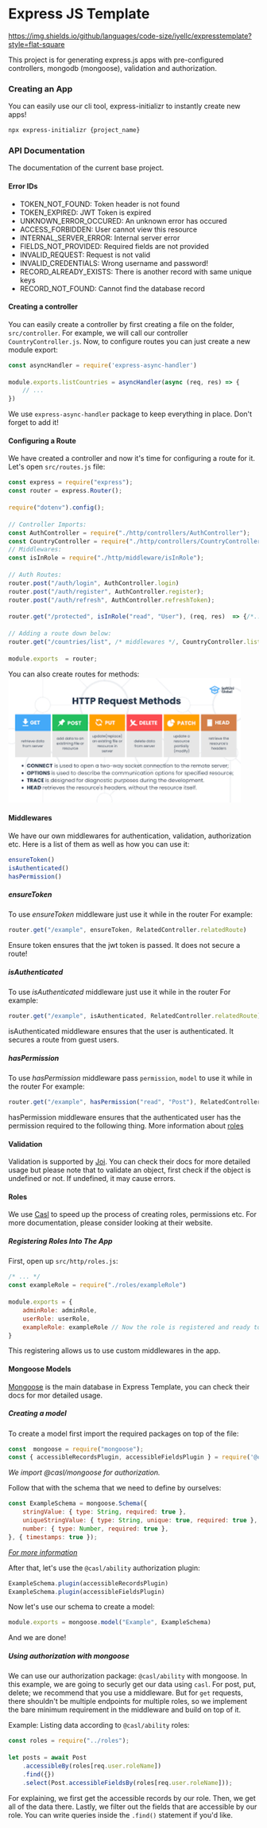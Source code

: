 
# Express JS Template
https://img.shields.io/github/languages/code-size/iyellc/expresstemplate?style=flat-square

This project is for generating express.js apps with pre-configured controllers, mongodb (mongoose), validation and authorization.

### Creating an App
You can easily use our cli tool, express-initializr to instantly create new apps!
```bash
npx express-initializr {project_name}
```

### API Documentation
The documentation of the current base project.

#### Error IDs
- TOKEN_NOT_FOUND: Token header is not found
- TOKEN_EXPIRED: JWT Token is expired
- UNKNOWN_ERROR_OCCURED: An unknown error has occured
- ACCESS_FORBIDDEN: User cannot view this resource
- INTERNAL_SERVER_ERROR: Internal server error
- FIELDS_NOT_PROVIDED: Required fields are not provided
- INVALID_REQUEST: Request is not valid
- INVALID_CREDENTIALS: Wrong username and password!
- RECORD_ALREADY_EXISTS: There is another record with same unique keys
- RECORD_NOT_FOUND: Cannot find the database record

#### Creating a controller
You can easily create a controller by first creating a file on the folder, `src/controller`. For example, we will call our controller `CountryController.js`. Now, to configure routes you can just create a new module export:
```js
const asyncHandler = require('express-async-handler')

module.exports.listCountries = asyncHandler(async (req, res) => {
	// ...
})
```
We use `express-async-handler` package to keep everything in place. Don't forget to add it!

#### Configuring a Route
We have created a controller and now it's time for configuring a route for it. Let's open `src/routes.js` file:
```js
const express = require("express");
const router = express.Router();

require("dotenv").config();

// Controller Imports:
const AuthController = require("./http/controllers/AuthController");
const CountryController = require("./http/controllers/CountryController"); // Adding the import
// Middlewares:
const isInRole = require("./http/middleware/isInRole");

// Auth Routes:
router.post("/auth/login", AuthController.login)
router.post("/auth/register", AuthController.register);
router.post("/auth/refresh", AuthController.refreshToken);

router.get("/protected", isInRole("read", "User"), (req, res)  => {/*...*/})

// Adding a route down below:
router.get("/countries/list", /* middlewares */, CountryController.listCountries)

module.exports  = router;
```

You can also create routes for methods:
<img src="https://raw.githubusercontent.com/iyellc/.github/main/profile/httpmethods.png" height="250px">

#### Middlewares

We have our own middlewares for authentication, validation, authorization etc. Here is a list of them as well as how you can use it:
```js
ensureToken()
isAuthenticated()
hasPermission()
```
##### ensureToken
To use *ensureToken* middleware just use it while in the router For example:
```js
router.get("/example", ensureToken, RelatedController.relatedRoute)
```
Ensure token ensures that the jwt token is passed. It does not secure a route!

##### isAuthenticated
To use *isAuthenticated* middleware just use it while in the router For example:
```js
router.get("/example", isAuthenticated, RelatedController.relatedRoute)
```
isAuthenticated middleware ensures that the user is authenticated. It secures a route from guest users.

##### hasPermission
To use *hasPermission* middleware pass `permission`, `model` to use it while in the router For example:
```js
router.get("/example", hasPermission("read", "Post"), RelatedController.relatedRoute)
```
hasPermission middleware ensures that the authenticated user has the permission required to the following thing. More information about [roles](#roles)

#### Validation

Validation is supported by [Joi](https://joi.dev/). You can check their docs for more detailed usage but please note that to validate an object, first check if the object is undefined or not. If undefined, it may cause errors.

#### Roles

We use [Casl](https://casl.js.org/) to speed up the process of creating roles, permissions etc. For more documentation, please consider looking at their website.

##### Registering Roles Into The App

First, open up `src/http/roles.js`:
```js
/* ... */
const exampleRole = require("./roles/exampleRole")

module.exports = {
	adminRole: adminRole,
	userRole: userRole,
	exampleRole: exampleRole // Now the role is registered and ready to use
}
```
This registering allows us to use custom middlewares in the app.
#### Mongoose Models

[Mongoose](https://mongoosejs.com/) is the main database in Express Template, you can check their docs for mor detailed usage.

##### Creating a model
To create a model first import the required packages on top of the file:
```js
const  mongoose = require("mongoose");
const { accessibleRecordsPlugin, accessibleFieldsPlugin } = require('@casl/mongoose')
```
*We import @casl/mongoose for authorization.*

Follow that with the schema that we need to define by ourselves:

```js
const ExampleSchema = mongoose.Schema({
	stringValue: { type: String, required: true },
	uniqueStringValue: { type: String, unique: true, required: true },
	number: { type: Number, required: true },
}, { timestamps: true });
```
*[For more information](https://mongoosejs.com/docs/guide.html#definition)*

After that, let's use the `@casl/ability` authorization plugin:
```js
ExampleSchema.plugin(accessibleRecordsPlugin)
ExampleSchema.plugin(accessibleFieldsPlugin)
```

Now let's use our schema to create a model:
```js
module.exports = mongoose.model("Example", ExampleSchema)
```
And we are done!

##### Using authorization with mongoose
We can use our authorization package: `@casl/ability` with mongoose. In this example, we are going to securly get our data using `casl`. For post, put, delete; we recommend that you use a middleware. But for `get` requests, there shouldn't be multiple endpoints for multiple roles, so we implement the bare minimum requirement in the middleware and build on top of it.

Example: Listing data according to `@casl/ability` roles:
```js
const roles = require("../roles");

let posts = await Post
	.accessibleBy(roles[req.user.roleName])
	.find({})
	.select(Post.accessibleFieldsBy(roles[req.user.roleName]));
```
For explaining, we first get the accessible records by our role. Then, we get all of the data there. Lastly, we filter out the fields that are accessible by our role. You can write queries inside the `.find()` statement if you'd like.

